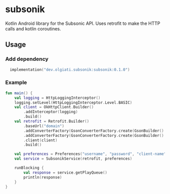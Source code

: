 # subsonik
Kotlin Android library for the Subsonic API. Uses retrofit to make the HTTP calls and kotlin coroutines.

## Usage

### Add dependency

```kotlin
  implementation("dev.olgiati.subsonik:subsonik:0.1.0")
```

### Example

```kotlin
fun main() {
    val logging = HttpLoggingInterceptor()
    logging.setLevel(HttpLoggingInterceptor.Level.BASIC)
    val client = OkHttpClient.Builder()
        .addInterceptor(logging)
        .build()
    val retrofit = Retrofit.Builder()
        .baseUrl("domain")
        .addConverterFactory(GsonConverterFactory.create(GsonBuilder().setLenient().create()))
        .addConverterFactory(GsonConverterFactory.create(GsonBuilder().setDateFormat("yyyy-MM-dd'T'HH:mm:ss").create()))
        .client(client)
        .build()

    val preferences = Preferences("username", "password", "client-name", "subsonic-api-version-number")
    val service = SubsonikService(retrofit, preferences)

    runBlocking {
        val response = service.getPlayQueue()
        println(response)
    }
}
```
